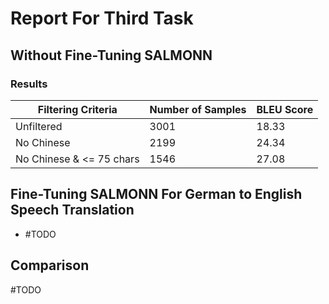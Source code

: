 # Report For Third Task

## Without Fine-Tuning SALMONN
### Results

| Filtering Criteria              | Number of Samples | BLEU Score        |
|---------------------------------|-------------------|-------------------|
| Unfiltered                      | 3001              | 18.33            |
| No Chinese                      | 2199              | 24.34            |
| No Chinese & <= 75 chars        | 1546              | 27.08            |

## Fine-Tuning SALMONN For German to English Speech Translation
- #TODO

## Comparison
#TODO
